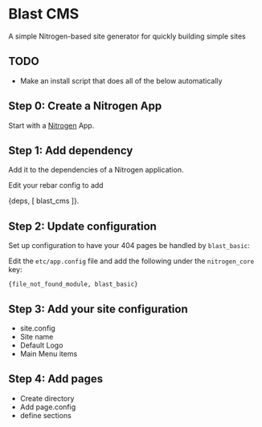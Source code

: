 # Blast CMS

A simple Nitrogen-based site generator for quickly building simple sites 

## TODO

* Make an install script that does all of the below automatically

## Step 0: Create a Nitrogen App

Start with a [Nitrogen](https://nitrogenproject.com) App.

## Step 1: Add dependency

Add it to the dependencies of a Nitrogen application.

Edit your rebar config to add

{deps, [
	blast_cms
]}.

## Step 2: Update configuration

Set up configuration to have your 404 pages be handled by `blast_basic`:

Edit the `etc/app.config` file and add the following under the `nitrogen_core` key:

```
{file_not_found_module, blast_basic}
```

## Step 3: Add your site configuration

* site.config
* Site name
* Default Logo
* Main Menu items

## Step 4: Add pages

* Create directory
* Add page.config
* define sections

